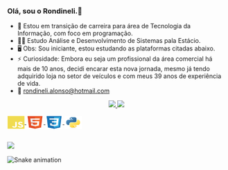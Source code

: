 ### Olá, sou o Rondineli.👋
- 🌱 Estou em transição de carreira para área de Tecnologia da Informação, com foco em programação.
- 👨‍💻 Estudo Análise e Desenvolvimento de Sistemas pala Estácio.
- 🖥️ Obs: Sou iniciante, estou estudando as plataformas citadas abaixo. 
- ⚡ Curiosidade: Embora eu seja um profissional da área comercial há mais de 10 anos, 
decidi encarar esta nova jornada, mesmo já tendo adquirido loja no setor de veículos e com meus 39 anos de experiência de vida.
-  📧 rondineli.alonso@hotmail.com
<div align="center">
  <a href="https://github.com/rondi123">
  <img height="135em" src="https://github-readme-stats.vercel.app/api?username=rondi123&show_icons=true&theme=dracula&include_all_commits=true&count_private=true"/>
  <img height="135em" src="https://github-readme-stats.vercel.app/api/top-langs/?username=rondi123&layout=compact&langs_count=7&theme=dracula"/>
</div>
<div style="display: inline_block"><br>
  <img align="center" alt="Rafa-Js" height="30" width="40" src="https://raw.githubusercontent.com/devicons/devicon/master/icons/javascript/javascript-plain.svg">
  
  
  <img align="center" alt="Rafa-HTML" height="30" width="40" src="https://raw.githubusercontent.com/devicons/devicon/master/icons/html5/html5-original.svg">
  <img align="center" alt="Rafa-CSS" height="30" width="40" src="https://raw.githubusercontent.com/devicons/devicon/master/icons/css3/css3-original.svg">
  <img align="center" alt="Rafa-Python" height="30" width="40" src="https://raw.githubusercontent.com/devicons/devicon/master/icons/python/python-original.svg">
   
  ##
 
<div> 
 
 
  <a href="https://www.linkedin.com/in/rondineli-alonso/" target="_blank"><img src="https://img.shields.io/badge/-LinkedIn-%230077B5?style=for-the-badge&logo=linkedin&logoColor=white" target="_blank"></a> 
 
  ![Snake animation](https://github.com/rondi123/rondi123/blob/output/github-contribution-grid-snake.svg)
 
</div>
